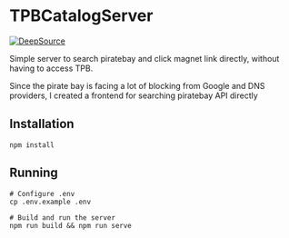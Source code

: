 # TPBCatalogServer

[![DeepSource](https://deepsource.io/gh/daniloaleixo/TPBCatalogServer.svg/?label=active+issues&show_trend=true)](https://deepsource.io/gh/daniloaleixo/TPBCatalogServer/?ref=repository-badge)

Simple server to search piratebay and click magnet link directly, without having to access TPB.

Since the pirate bay is facing a lot of blocking from Google and DNS providers, I created a frontend for searching piratebay API directly


## Installation
```
npm install
```

## Running
```
# Configure .env
cp .env.example .env

# Build and run the server
npm run build && npm run serve
```
